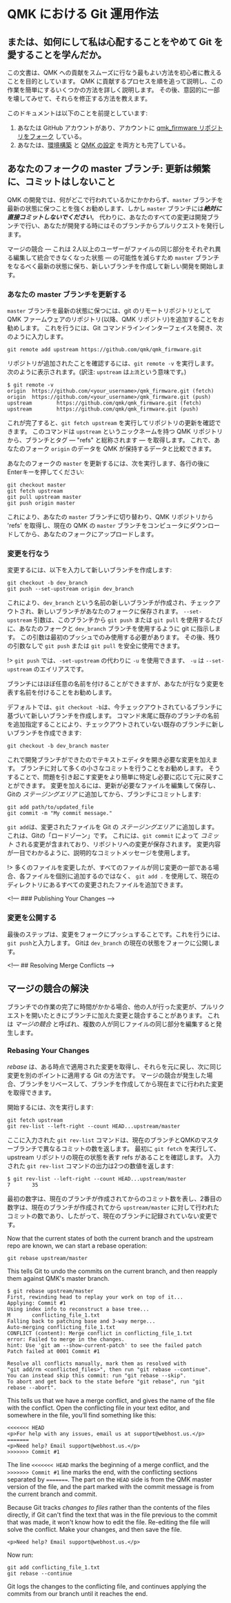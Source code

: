 <!-- # Best Practices -->
# QMK における Git 運用作法

<!---
  original document: e75919960:docs/newbs_best_practices.md
  $ git diff e75919960 HEAD docs/newbs_best_practices.md
-->

<!-- ## Or, "How I Learned to Stop Worrying and Love Git." -->
## または、如何にして私は心配することをやめて Git を愛することを学んだか。

<!-- _Almost the same as #7231:25fdbf2a0:newbs_git_best_practices.md L5_ -->
<!-- This document aims to instruct novices in the best ways to have a smooth experience in contributing to QMK. We will walk through the process of contributing to QMK, detailing some ways to make this task easier, and then later we'll break some things in order to teach you how to fix them. -->
この文書は、QMK への貢献をスムーズに行なう最もよい方法を初心者に教えることを目的としています。
QMK に貢献するプロセスを順を追って説明し、この作業を簡単にするいくつかの方法を詳しく説明します。
その後、意図的に一部を壊してみせて、それらを修正する方法を教えます。

<!-- This document assumes a few things: -->
このドキュメントは以下のことを前提としています:

<!-- _Same as #7231:25fdbf2a0:newbs_git_best_practices.md L9_  -->
<!-- 1. You have a GitHub account, and have [forked the qmk_firmware repository](getting_started_github.md) to your account. -->
<!-- 2. You've [set up your build environment](newbs_getting_started.md?id=environment-setup). -->
<!-- #7231:da7d49246: 2. You've set up both [your build environment](newbs_getting_started.md?id=set-up-your-environment) and [QMK](newbs_getting_started.md?id=set-up-qmk). -->

1. あなたは GitHub アカウントがあり、アカウントに [qmk_firmware リポジトリをフォーク](getting_started_github.md) している。
2. あなたは、[環境構築](newbs_getting_started.md#環境構築) と [QMK の設定](newbs_getting_started.md#qmk-の設定) を両方とも完了している。

<!-- ## Your fork's master: Update Often, Commit Never -->
## あなたのフォークの master ブランチ: 更新は頻繁に、コミットはしないこと

<!-- _Same as #7231:25fdbf2a0:newbs_git_using_your_master_branch.md L3_  -->
<!-- It is highly recommended for QMK development, regardless of what is being done or where, to keep your `master` branch updated, but ***never*** commit to it. Instead, do all your changes in a development branch and issue pull requests from your branches when you're developing. -->
QMK の開発では、何がどこで行われているかにかかわらず、`master` ブランチを最新の状態に保つことを強くお勧めします、しかし `master` ブランチには***絶対に直接コミットしないでください***。
代わりに、あなたのすべての変更は開発ブランチで行い、あなたが開発する時にはそのブランチからプルリクエストを発行します。

<!-- _Same as #7231:25fdbf2a0:newbs_git_using_your_master_branch.md L5_  -->
<!-- To reduce the chances of merge conflicts &mdash; instances where two or more users have edited the same part of a file concurrently &mdash; keep your `master` branch relatively up-to-date, and start any new developments by creating a new branch. -->
マージの競合 &mdash; これは 2人以上のユーザーがファイルの同じ部分をそれぞれ異る編集して統合できなくなった状態 &mdash; の可能性を減らすため `master` ブランチをなるべく最新の状態に保ち、新しいブランチを作成して新しい開発を開始します。

<!-- ### Updating your master branch -->
### あなたの master ブランチを更新する

<!-- _Same as #7231:25fdbf2a0:newbs_git_using_your_master_branch.md L9_  -->
<!-- To keep your `master` branch updated, it is recommended to add the QMK Firmware repository ("repo") as a remote repository in git. To do this, open your Git command line interface and enter: -->
`master` ブランチを最新の状態に保つには、git のリモートリポジトリとして QMK ファームウェアのリポジトリ(以降、QMK リポジトリ)を追加することをお勧めします。
これを行うには、Git コマンドラインインターフェイスを開き、次のように入力します。

```
git remote add upstream https://github.com/qmk/qmk_firmware.git
```

<!-- _Same as #7231:25fdbf2a0:newbs_git_using_your_master_branch.md L15_  -->
<!-- To verify that the repository has been added, run `git remote -v`, which should return the following: -->
リポジトリが追加されたことを確認するには、`git remote -v` を実行します。
次のように表示されます。(訳注: `upstream` は`上流`という意味です。)

```
$ git remote -v
origin  https://github.com/<your_username>/qmk_firmware.git (fetch)
origin  https://github.com/<your_username>/qmk_firmware.git (push)
upstream        https://github.com/qmk/qmk_firmware.git (fetch)
upstream        https://github.com/qmk/qmk_firmware.git (push)
```

<!-- _Same as #7231:25fdbf2a0:newbs_git_using_your_master_branch.md L25_  -->
<!-- Now that this is done, you can check for updates to the repo by running `git fetch upstream`. This retrieves the branches and tags &mdash; collectively referred to as "refs" &mdash; from the QMK repo, which now has the nickname `upstream`. We can now compare the data on our fork `origin` to that held by QMK. -->
これが完了すると、`git fetch upstream` を実行してリポジトリの更新を確認できます。
このコマンドは `upstream` というニックネームを持つ QMK リポジトリから、ブランチとタグ &mdash; "refs" と総称されます &mdash; を取得します。
これで、あなたのフォーク `origin` のデータを QMK が保持するデータと比較できます。

<!-- _Same as #7231:25fdbf2a0:newbs_git_using_your_master_branch.md L27_  -->
<!-- To update your fork's master, run the following, hitting the Enter key after each line: -->
あなたのフォークの `master` を更新するには、次を実行します、各行の後にEnterキーを押してください:

```
git checkout master
git fetch upstream
git pull upstream master
git push origin master
```

<!-- _Same as #7231:25fdbf2a0:newbs_git_using_your_master_branch.md L36_  -->
<!-- This switches you to your `master` branch, retrieves the refs from the QMK repo, downloads the current QMK `master` branch to your computer, and then uploads it to your fork. -->
これにより、あなたの `master` ブランチに切り替わり、QMK リポジトリから 'refs' を取得し、現在の QMK の `master` ブランチをコンピュータにダウンロードしてから、あなたのフォークにアップロードします。

<!-- ### Making Changes -->
### 変更を行なう

<!-- _Same as #7231:25fdbf2a0:newbs_git_using_your_master_branch.md L40_  -->
<!-- To make changes, create a new branch by entering: -->
変更するには、以下を入力して新しいブランチを作成します:

```
git checkout -b dev_branch
git push --set-upstream origin dev_branch
```

<!-- _Same as #7231:25fdbf2a0:newbs_git_using_your_master_branch.md L47_  -->
<!-- This creates a new branch named `dev_branch`, checks it out, and then saves the new branch to your fork. The `--set-upstream` argument tells git to use your fork and the `dev_branch` branch every time you use `git push` or `git pull` from this branch. It only needs to be used on the first push; after that, you can safely use `git push` or `git pull`, without the rest of the arguments. -->
これにより、`dev_branch` という名前の新しいブランチが作成され、チェックアウトされ、新しいブランチがあなたのフォークに保存されます。
`--set-upstream` 引数は、このブランチから `git push` または `git pull` を使用するたびに、あなたのフォークと `dev_branch` ブランチを使用するように git に指示します。
この引数は最初のプッシュでのみ使用する必要があります。
その後、残りの引数なしで `git push` または `git pull` を安全に使用できます。

<!-- _Same as #7231:25fdbf2a0:newbs_git_using_your_master_branch.md L49_  -->
<!--  With `git push`, you can use `-u` in place of `--set-upstream` &mdash; `-u` is an alias for `--set-upstream`. -->
!> `git push` では、`-set-upstream` の代わりに `-u` を使用できます、 `-u` は `--set-upstream` のエイリアスです。

<!-- _Same as #7231:25fdbf2a0:newbs_git_using_your_master_branch.md L51_  -->
<!-- You can name your branch nearly anything you want, though it is recommended to name it something related to the changes you are going to make. -->
ブランチにはほぼ任意の名前を付けることができますが、あなたが行なう変更を表す名前を付けることをお勧めします。

<!-- _Same as #7231:25fdbf2a0:newbs_git_using_your_master_branch.md L53_  -->
<!-- By default `git checkout -b` will base your new branch on the branch that is checked out. You can base your new branch on an existing branch that is not checked out by adding the name of the existing branch to the command: -->
デフォルトでは、`git checkout -b`は、今チェックアウトされているブランチに基づいて新しいブランチを作成します。
コマンド末尾に既存のブランチの名前を追加指定することにより、チェックアウトされていない既存のブランチに新しいブランチを作成できます:

```
git checkout -b dev_branch master
```

<!-- _Same as #7231:25fdbf2a0:newbs_git_using_your_master_branch.md L59_  -->
<!-- Now that you have a development branch, open your text editor and make whatever changes you need to make. It is recommended to make many small commits to your branch; that way, any change that causes issues can be more easily traced and undone if needed. To make your changes, edit and save any files that need to be updated, add them to Git's *staging area*, and then commit them to your branch: -->
これで開発ブランチができたのでテキストエディタを開き必要な変更を加えます。
ブランチに対して多くの小さなコミットを行うことをお勧めします。
そうすることで、問題を引き起こす変更をより簡単に特定し必要に応じて元に戻すことができます。
変更を加えるには、更新が必要なファイルを編集して保存し、Gitの *ステージングエリア* に追加してから、ブランチにコミットします:

```
git add path/to/updated_file
git commit -m "My commit message."
```

<!-- _Same as #7231:25fdbf2a0:newbs_git_using_your_master_branch.md L66_  -->
<!-- `git add` adds files that have been changed to Git's *staging area*, which is Git's "loading zone." This contains the changes that are going to be *committed* by `git commit`, which saves the changes to the repo. Use descriptive commit messages so you can know what was changed at a glance. -->
`git add`は、変更されたファイルを Git の *ステージングエリア* に追加します。
これは、Gitの「ロードゾーン」です。
これには、`git commit` によって *コミット* される変更が含まれており、リポジトリへの変更が保存されます。
変更内容が一目でわかるように、説明的なコミットメッセージを使用します。

<!-- _Same as #7231:25fdbf2a0:newbs_git_using_your_master_branch.md L68_  -->
<!-- !> If you've changed a lot of files, but all the files are part of the same change, you can use `git add .` to add all the changed files that are in your current directory, rather than having to add each file individually. -->
!> 多くのファイルを変更したが、すべてのファイルが同じ変更の一部である場合、各ファイルを個別に追加するのではなく、 `git add .` を使用して、現在のディレクトリにあるすべての変更されたファイルを追加できます。

<!— ### Publishing Your Changes —>
### 変更を公開する

<!-- _Same as #7231:25fdbf2a0:newbs_git_using_your_master_branch.md L72_  -->
<!-- The last step is to push your changes to your fork. To do this, enter `git push`. Git now publishes the current state of `dev_branch` to your fork. -->
最後のステップは、変更をフォークにプッシュすることです。これを行うには、`git push`と入力します。
Gitは `dev_branch` の現在の状態をフォークに公開します。

<!— ## Resolving Merge Conflicts —>
##  マージの競合の解決

<!-- _Same as #7231:25fdbf2a0:newbs_git_resolving_merge_conflicts.md L3_  -->
<!-- Sometimes when your work in a branch takes a long time to complete, changes that have been made by others conflict with changes you have made to your branch when you open a pull request. This is called a *merge conflict*, and is what happens when multiple people edit the same parts of the same files. -->
ブランチでの作業の完了に時間がかかる場合、他の人が行った変更が、プルリクエストを開いたときにブランチに加えた変更と競合することがあります。
これは *マージの競合* と呼ばれ、複数の人が同じファイルの同じ部分を編集すると発生します。

### Rebasing Your Changes

<!-- _Same as #7231:25fdbf2a0:newbs_git_resolving_merge_conflicts.md L9_  -->
<!-- A *rebase* is Git's way of taking changes that were applied at one point, reversing them, and then applying the same changes to another point. In the case of a merge conflict, you can rebase your branch to grab the changes that were made between when you created your branch and the present time. -->
*rebase* は、ある時点で適用された変更を取得し、それらを元に戻し、次に同じ変更を別のポイントに適用する Git の方法です。
マージの競合が発生した場合、ブランチをリベースして、ブランチを作成してから現在までに行われた変更を取得できます。

<!-- _Same as #7231:25fdbf2a0:newbs_git_resolving_merge_conflicts.md L11_  -->
<!-- To start, run the following: -->
開始するには、次を実行します:

```
git fetch upstream
git rev-list --left-right --count HEAD...upstream/master
```

<!-- _Same as #7231:25fdbf2a0:newbs_git_resolving_merge_conflicts.md L18_  -->
<!-- The `git rev-list` command entered here returns the number of commits that differ between the current branch and QMK's master branch. We run `git fetch` first to make sure we have the refs that represent the current state of the upstream repo. The output of the `git rev-list` command entered returns two numbers: -->
ここに入力された `git rev-list` コマンドは、現在のブランチとQMKのマスターブランチで異なるコミットの数を返します。
最初に `git fetch` を実行して、upstream リポジトリの現在の状態を表す refs があることを確認します。
入力された `git rev-list` コマンドの出力は2つの数値を返します:

```
$ git rev-list --left-right --count HEAD...upstream/master
7       35
```

<!-- _Same as #7231:25fdbf2a0:newbs_git_resolving_merge_conflicts.md L25_  -->
<!-- The first number represents the number of commits on the current branch since it was created, and the second number is the number of commits made to `upstream/master` since the current branch was created, and thus, the changes that are not recorded in the current branch. -->
最初の数字は、現在のブランチが作成されてからのコミット数を表し、2番目の数字は、現在のブランチが作成されてから `upstream/master` に対して行われたコミットの数であり、したがって、現在のブランチに記録されていない変更です。

<!-- _Same as #7231:25fdbf2a0:newbs_git_resolving_merge_conflicts.md L27_-->
Now that the current states of both the current branch and the upstream repo are known, we can start a rebase operation:

```
git rebase upstream/master
```

<!-- _Same as #7231:25fdbf2a0:newbs_git_resolving_merge_conflicts.md L33_  -->
This tells Git to undo the commits on the current branch, and then reapply them against QMK's master branch.

```
$ git rebase upstream/master
First, rewinding head to replay your work on top of it...
Applying: Commit #1
Using index info to reconstruct a base tree...
M       conflicting_file_1.txt
Falling back to patching base and 3-way merge...
Auto-merging conflicting_file_1.txt
CONFLICT (content): Merge conflict in conflicting_file_1.txt
error: Failed to merge in the changes.
hint: Use 'git am --show-current-patch' to see the failed patch
Patch failed at 0001 Commit #1

Resolve all conflicts manually, mark them as resolved with
"git add/rm <conflicted_files>", then run "git rebase --continue".
You can instead skip this commit: run "git rebase --skip".
To abort and get back to the state before "git rebase", run "git rebase --abort".
```

<!-- _Same as #7231:25fdbf2a0:newbs_git_resolving_merge_conflicts.md L54_  -->
This tells us that we have a merge conflict, and gives the name of the file with the conflict. Open the conflicting file in your text editor, and somewhere in the file, you'll find something like this:

```
<<<<<<< HEAD
<p>For help with any issues, email us at support@webhost.us.</p>
=======
<p>Need help? Email support@webhost.us.</p>
>>>>>>> Commit #1
```

<!-- _Same as #7231:25fdbf2a0:newbs_git_resolving_merge_conflicts.md L64_  -->
The line `<<<<<<< HEAD` marks the beginning of a merge conflict, and the `>>>>>>> Commit #1` line marks the end, with the conflicting sections separated by `=======`. The part on the `HEAD` side is from the QMK master version of the file, and the part marked with the commit message is from the current branch and commit.

<!-- _Same as #7231:25fdbf2a0:newbs_git_resolving_merge_conflicts.md L66_  -->
Because Git tracks *changes to files* rather than the contents of the files directly, if Git can't find the text that was in the file previous to the commit that was made, it won't know how to edit the file. Re-editing the file will solve the conflict. Make your changes, and then save the file.

```
<p>Need help? Email support@webhost.us.</p>
```

Now run:

```
git add conflicting_file_1.txt
git rebase --continue
```

<!-- _Same as #7231:25fdbf2a0:newbs_git_resolving_merge_conflicts.md L79_  -->
Git logs the changes to the conflicting file, and continues applying the commits from our branch until it reaches the end.
